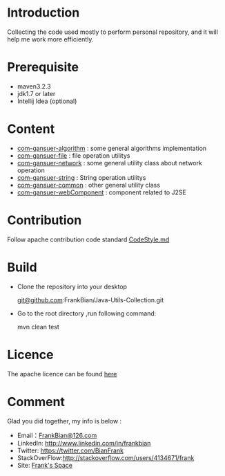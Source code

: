 

# Introduction

Collecting the code used mostly to perform personal repository, and it will help me work more efficiently.

# Prerequisite

* maven3.2.3
* jdk1.7 or later
* Intellij Idea (optional)

# Content 
+ [com-gansuer-algorithm](https://github.com/FrankBian/Java-Utils-Collection/blob/master/com-gansuer-algorithm) : some general algorithms implementation 
+ [com-gansuer-file](https://github.com/FrankBian/Java-Utils-Collection/blob/master/com-gansuer-file) : file operation utilitys
+ [com-gansuer-network](https://github.com/FrankBian/Java-Utils-Collection/blob/master/com-gansuer-network) : some general utility class about network operation
+ [com-gansuer-string](https://github.com/FrankBian/Java-Utils-Collection/blob/master/com-gansuer-string) : String operation utilitys
+ [com-gansuer-common](https://github.com/FrankBian/Java-Utils-Collection/blob/master/com-gansuer-common) : other general utility class
+ [com-gansuer-webComponent](https://github.com/FrankBian/Java-Utils-Collection/tree/master/com-gansuer-webComponent) : component related to J2SE

# Contribution

Follow apache contribution code standard  [CodeStyle.md](https://github.com/FrankBian/Java-Utils-Collection/blob/master/CodeStyle.md) 

# Build

+ Clone the repository into your desktop


    git@github.com:FrankBian/Java-Utils-Collection.git
    
+ Go to the root directory ,run following command: 


    mvn clean test
    
# Licence

The apache licence can be found [here](https://github.com/FrankBian/Java-Utils-Collection/blob/master/LICENSE.txt)  

# Comment 

Glad you did together, my info is below :
         
+ Email：FrankBian@126.com  
+ LinkedIn: <http://www.linkedin.com/in/frankbian>  
+ Twitter: <https://twitter.com/BianFrank>   
+ StackOverFlow:<http://stackoverflow.com/users/4134671/frank>   
+ Site: [Frank's Space](http://gansuer.com)   
   
 






